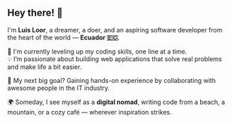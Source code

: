 ## Hey there! 👋  
I'm **Luis Loor**, a dreamer, a doer, and an aspiring software developer from the heart of the world — **Ecuador 🇪🇨**.

🚀 I'm currently leveling up my coding skills, one line at a time.  
💡 I’m passionate about building web applications that solve real problems and make life a bit easier.

🎯 My next big goal? Gaining hands-on experience by collaborating with awesome people in the IT industry.

🌍 Someday, I see myself as a **digital nomad**, writing code from a beach, a mountain, or a cozy café — wherever inspiration strikes.

